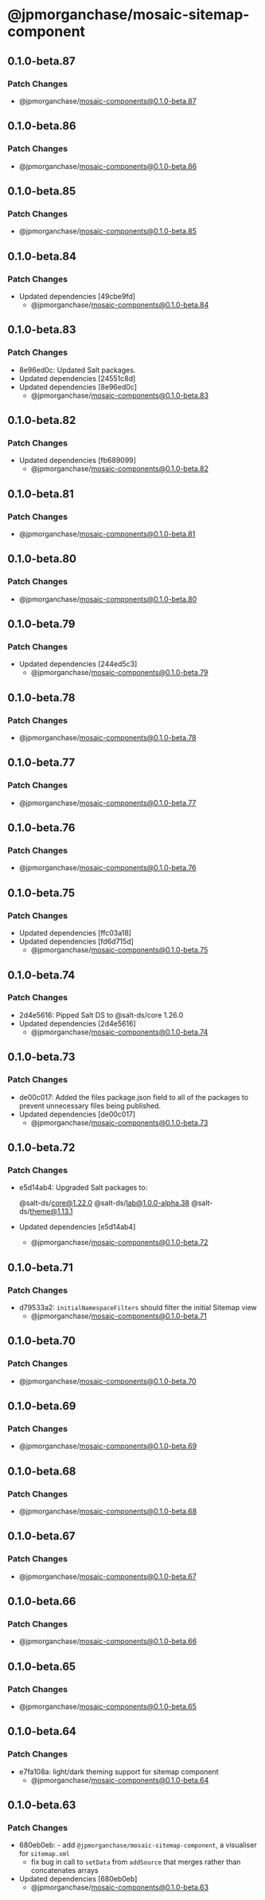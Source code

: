 # @jpmorganchase/mosaic-sitemap-component

## 0.1.0-beta.87

### Patch Changes

- @jpmorganchase/mosaic-components@0.1.0-beta.87

## 0.1.0-beta.86

### Patch Changes

- @jpmorganchase/mosaic-components@0.1.0-beta.86

## 0.1.0-beta.85

### Patch Changes

- @jpmorganchase/mosaic-components@0.1.0-beta.85

## 0.1.0-beta.84

### Patch Changes

- Updated dependencies [49cbe9fd]
  - @jpmorganchase/mosaic-components@0.1.0-beta.84

## 0.1.0-beta.83

### Patch Changes

- 8e96ed0c: Updated Salt packages.
- Updated dependencies [24551c8d]
- Updated dependencies [8e96ed0c]
  - @jpmorganchase/mosaic-components@0.1.0-beta.83

## 0.1.0-beta.82

### Patch Changes

- Updated dependencies [fb689099]
  - @jpmorganchase/mosaic-components@0.1.0-beta.82

## 0.1.0-beta.81

### Patch Changes

- @jpmorganchase/mosaic-components@0.1.0-beta.81

## 0.1.0-beta.80

### Patch Changes

- @jpmorganchase/mosaic-components@0.1.0-beta.80

## 0.1.0-beta.79

### Patch Changes

- Updated dependencies [244ed5c3]
  - @jpmorganchase/mosaic-components@0.1.0-beta.79

## 0.1.0-beta.78

### Patch Changes

- @jpmorganchase/mosaic-components@0.1.0-beta.78

## 0.1.0-beta.77

### Patch Changes

- @jpmorganchase/mosaic-components@0.1.0-beta.77

## 0.1.0-beta.76

### Patch Changes

- @jpmorganchase/mosaic-components@0.1.0-beta.76

## 0.1.0-beta.75

### Patch Changes

- Updated dependencies [ffc03a18]
- Updated dependencies [fd6d715d]
  - @jpmorganchase/mosaic-components@0.1.0-beta.75

## 0.1.0-beta.74

### Patch Changes

- 2d4e5616: Pipped Salt DS to @salt-ds/core 1.26.0
- Updated dependencies [2d4e5616]
  - @jpmorganchase/mosaic-components@0.1.0-beta.74

## 0.1.0-beta.73

### Patch Changes

- de00c017: Added the files package.json field to all of the packages to prevent unnecessary files being published.
- Updated dependencies [de00c017]
  - @jpmorganchase/mosaic-components@0.1.0-beta.73

## 0.1.0-beta.72

### Patch Changes

- e5d14ab4: Upgraded Salt packages to:

  @salt-ds/core@1.22.0
  @salt-ds/lab@1.0.0-alpha.38
  @salt-ds/theme@1.13.1

- Updated dependencies [e5d14ab4]
  - @jpmorganchase/mosaic-components@0.1.0-beta.72

## 0.1.0-beta.71

### Patch Changes

- d79533a2: `initialNamespaceFilters` should filter the initial Sitemap view
  - @jpmorganchase/mosaic-components@0.1.0-beta.71

## 0.1.0-beta.70

### Patch Changes

- @jpmorganchase/mosaic-components@0.1.0-beta.70

## 0.1.0-beta.69

### Patch Changes

- @jpmorganchase/mosaic-components@0.1.0-beta.69

## 0.1.0-beta.68

### Patch Changes

- @jpmorganchase/mosaic-components@0.1.0-beta.68

## 0.1.0-beta.67

### Patch Changes

- @jpmorganchase/mosaic-components@0.1.0-beta.67

## 0.1.0-beta.66

### Patch Changes

- @jpmorganchase/mosaic-components@0.1.0-beta.66

## 0.1.0-beta.65

### Patch Changes

- @jpmorganchase/mosaic-components@0.1.0-beta.65

## 0.1.0-beta.64

### Patch Changes

- e7fa108a: light/dark theming support for sitemap component
  - @jpmorganchase/mosaic-components@0.1.0-beta.64

## 0.1.0-beta.63

### Patch Changes

- 680eb0eb: - add `@jpmorganchase/mosaic-sitemap-component`, a visualiser for `sitemap.xml`
  - fix bug in call to `setData` from `addSource` that merges rather than concatenates arrays
- Updated dependencies [680eb0eb]
  - @jpmorganchase/mosaic-components@0.1.0-beta.63

